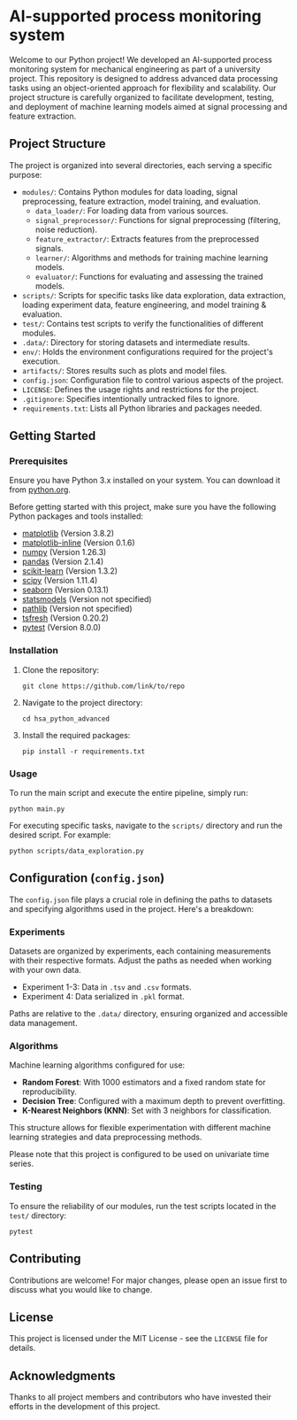 # AI-supported process monitoring system

Welcome to our Python project! We developed an AI-supported process monitoring system for mechanical engineering as part of a university project. This repository is designed to address advanced data processing tasks using an object-oriented approach for flexibility and scalability. Our project structure is carefully organized to facilitate development, testing, and deployment of machine learning models aimed at signal processing and feature extraction.

## Project Structure

The project is organized into several directories, each serving a specific purpose:

- `modules/`: Contains Python modules for data loading, signal preprocessing, feature extraction, model training, and evaluation.
  - `data_loader/`: For loading data from various sources.
  - `signal_preprocessor/`: Functions for signal preprocessing (filtering, noise reduction).
  - `feature_extractor/`: Extracts features from the preprocessed signals.
  - `learner/`: Algorithms and methods for training machine learning models.
  - `evaluator/`: Functions for evaluating and assessing the trained models.
- `scripts/`: Scripts for specific tasks like data exploration, data extraction, loading experiment data, feature engineering, and model training & evaluation.
- `test/`: Contains test scripts to verify the functionalities of different modules.
- `.data/`: Directory for storing datasets and intermediate results.
- `env/`: Holds the environment configurations required for the project's execution.
- `artifacts/`: Stores results such as plots and model files.
- `config.json`: Configuration file to control various aspects of the project.
- `LICENSE`: Defines the usage rights and restrictions for the project.
- `.gitignore`: Specifies intentionally untracked files to ignore.
- `requirements.txt`: Lists all Python libraries and packages needed.

## Getting Started

### Prerequisites

Ensure you have Python 3.x installed on your system. You can download it from [python.org](https://www.python.org/downloads/).

Before getting started with this project, make sure you have the following Python packages and tools installed:

- [matplotlib](https://matplotlib.org/) (Version 3.8.2)
- [matplotlib-inline](https://pypi.org/project/matplotlib-inline/) (Version 0.1.6)
- [numpy](https://numpy.org/) (Version 1.26.3)
- [pandas](https://pandas.pydata.org/) (Version 2.1.4)
- [scikit-learn](https://scikit-learn.org/stable/) (Version 1.3.2)
- [scipy](https://www.scipy.org/) (Version 1.11.4)
- [seaborn](https://seaborn.pydata.org/) (Version 0.13.1)
- [statsmodels](https://www.statsmodels.org/stable/index.html) (Version not specified)
- [pathlib](https://docs.python.org/3/library/pathlib.html) (Version not specified)
- [tsfresh](https://tsfresh.readthedocs.io/en/latest/) (Version 0.20.2)
- [pytest](https://docs.pytest.org/en/latest/) (Version 8.0.0)

### Installation

1. Clone the repository:
   ```
   git clone https://github.com/link/to/repo
   ```
2. Navigate to the project directory:
   ```
   cd hsa_python_advanced
   ```
3. Install the required packages:
   ```
   pip install -r requirements.txt
   ```

### Usage

To run the main script and execute the entire pipeline, simply run:
```
python main.py
```

For executing specific tasks, navigate to the `scripts/` directory and run the desired script. For example:
```
python scripts/data_exploration.py
```

## Configuration (`config.json`)

The `config.json` file plays a crucial role in defining the paths to datasets and specifying algorithms used in the project. Here's a breakdown:

### Experiments

Datasets are organized by experiments, each containing measurements with their respective formats. Adjust the paths as needed when working with your own data.

- Experiment 1-3: Data in `.tsv` and `.csv` formats.
- Experiment 4: Data serialized in `.pkl` format.

Paths are relative to the `.data/` directory, ensuring organized and accessible data management.

### Algorithms

Machine learning algorithms configured for use:

- **Random Forest**: With 1000 estimators and a fixed random state for reproducibility.
- **Decision Tree**: Configured with a maximum depth to prevent overfitting.
- **K-Nearest Neighbors (KNN)**: Set with 3 neighbors for classification.

This structure allows for flexible experimentation with different machine learning strategies and data preprocessing methods.

Please note that this project is configured to be used on univariate time series.

### Testing

To ensure the reliability of our modules, run the test scripts located in the `test/` directory:
```
pytest
```

## Contributing

Contributions are welcome! For major changes, please open an issue first to discuss what you would like to change.

## License

This project is licensed under the MIT License - see the `LICENSE` file for details.

## Acknowledgments

Thanks to all project members and contributors who have invested their efforts in the development of this project.

